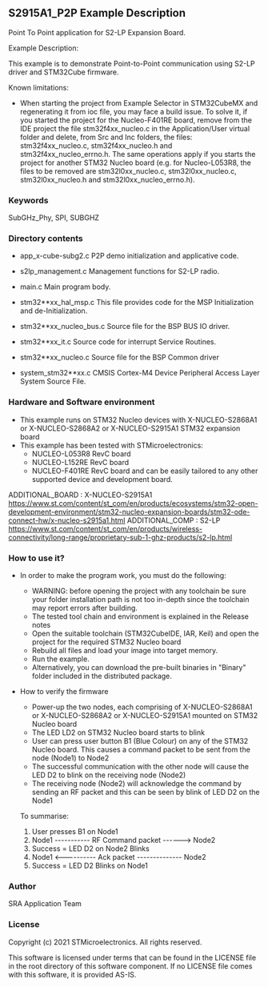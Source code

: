 
## <b>S2915A1_P2P Example Description</b>

Point To Point application for S2-LP Expansion Board.

Example Description:

  This example is to demonstrate Point-to-Point communication using S2-LP
  driver and STM32Cube firmware. 

Known limitations:

- When starting the project from Example Selector in STM32CubeMX and regenerating it
  from ioc file, you may face a build issue. To solve it, if you started the project for the
  Nucleo-F401RE board, remove from the IDE project the file stm32f4xx_nucleo.c in the Application/User
  virtual folder and delete, from Src and Inc folders, the files: stm32f4xx_nucleo.c, stm32f4xx_nucleo.h
  and stm32f4xx_nucleo_errno.h.
  The same operations apply if you starts the project for another STM32 Nucleo board (e.g. for
  Nucleo-L053R8, the files to be removed are stm32l0xx_nucleo.c, stm32l0xx_nucleo.c, stm32l0xx_nucleo.h
  and stm32l0xx_nucleo_errno.h).

### <b>Keywords</b>

SubGHz_Phy, SPI, SUBGHZ

### <b>Directory contents</b>

 - app_x-cube-subg2.c     P2P demo initialization and applicative code.
 
 - s2lp_management.c      Management functions for S2-LP radio.
 
 - main.c                 Main program body.
 
 - stm32**xx_hal_msp.c    This file provides code for the MSP Initialization
                          and de-Initialization.
						
 - stm32**xx_nucleo_bus.c Source file for the BSP BUS IO driver.
 
 - stm32**xx_it.c         Source code for interrupt Service Routines.
 
 - stm32**xx_nucleo.c     Source file for the BSP Common driver
 
 - system_stm32**xx.c     CMSIS Cortex-M4 Device Peripheral Access Layer
                          System Source File.

 
### <b>Hardware and Software environment</b>

  - This example runs on STM32 Nucleo devices with X-NUCLEO-S2868A1 or
    X-NUCLEO-S2868A2 or X-NUCLEO-S2915A1 STM32 expansion board
  - This example has been tested with STMicroelectronics:
    - NUCLEO-L053R8 RevC board
    - NUCLEO-L152RE RevC board
    - NUCLEO-F401RE RevC board
    and can be easily tailored to any other supported device and development 
    board.
     

ADDITIONAL_BOARD : X-NUCLEO-S2915A1 https://www.st.com/content/st_com/en/products/ecosystems/stm32-open-development-environment/stm32-nucleo-expansion-boards/stm32-ode-connect-hw/x-nucleo-s2915a1.html
ADDITIONAL_COMP : S2-LP https://www.st.com/content/st_com/en/products/wireless-connectivity/long-range/proprietary-sub-1-ghz-products/s2-lp.html

### <b>How to use it?</b> 

-   In order to make the program work, you must do the following:
    -   WARNING: before opening the project with any toolchain be sure your folder installation path is not too in-depth since the toolchain may report errors after building.
    -   The tested tool chain and environment is explained in the Release notes
    -   Open the suitable toolchain (STM32CubeIDE, IAR, Keil) and open the project for the required STM32 Nucleo board
    -   Rebuild all files and load your image into target memory.
    -   Run the example.
    -   Alternatively, you can download the pre-built binaries in "Binary" folder included in the distributed package.

-   How to verify the firmware
    -   Power-up the two nodes, each comprising of X-NUCLEO-S2868A1 or X-NUCLEO-S2868A2 or X-NUCLEO-S2915A1 mounted on STM32 Nucleo board
    -   The LED LD2 on STM32 Nucleo board starts to blink
    -   User can press user button B1 (Blue Colour) on any of the STM32 Nucleo board. This causes a command packet to be sent from the node (Node1) to Node2
    -   The successful communication with the other node will cause the LED D2 to blink on the receiving node (Node2)
    -   The receiving node (Node2) will acknowledge the command by sending an RF packet and this can be seen by blink of LED D2 on the Node1 
 
    To summarise:
    1)  User presses B1 on Node1
    2)  Node1  ----------- RF Command packet ------>   Node2
    3)  Success = LED D2 on Node2 Blinks
    4)  Node1  <---------- Ack packet --------------   Node2                                                     
    5)  Success = LED D2 Blinks on Node1
  
 
### <b>Author</b>

SRA Application Team

### <b>License</b>

Copyright (c) 2021 STMicroelectronics.
All rights reserved.

This software is licensed under terms that can be found in the LICENSE file
in the root directory of this software component.
If no LICENSE file comes with this software, it is provided AS-IS.
